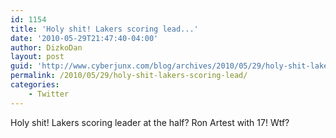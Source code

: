 ```yaml
---
id: 1154
title: 'Holy shit! Lakers scoring lead...'
date: '2010-05-29T21:47:40-04:00'
author: DizkoDan
layout: post
guid: 'http://www.cyberjunx.com/blog/archives/2010/05/29/holy-shit-lakers-scoring-lead/'
permalink: /2010/05/29/holy-shit-lakers-scoring-lead/
categories:
    - Twitter
---
```


Holy shit! Lakers scoring leader at the half? Ron Artest with 17! Wtf?